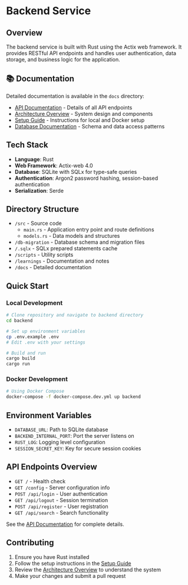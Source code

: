 # Backend Service

## Overview
The backend service is built with Rust using the Actix web framework. It provides RESTful API endpoints and handles user authentication, data storage, and business logic for the application.

## 📚 Documentation

Detailed documentation is available in the `docs` directory:

- [API Documentation](docs/api.md) - Details of all API endpoints
- [Architecture Overview](docs/architecture.md) - System design and components
- [Setup Guide](docs/setup.md) - Instructions for local and Docker setup
- [Database Documentation](docs/database.md) - Schema and data access patterns

## Tech Stack
- **Language**: Rust
- **Web Framework**: Actix-web 4.0
- **Database**: SQLite with SQLx for type-safe queries
- **Authentication**: Argon2 password hashing, session-based authentication
- **Serialization**: Serde

## Directory Structure
- `/src` - Source code
  - `main.rs` - Application entry point and route definitions
  - `models.rs` - Data models and structures
- `/db-migration` - Database schema and migration files
- `/.sqlx` - SQLx prepared statements cache
- `/scripts` - Utility scripts
- `/learnings` - Documentation and notes
- `/docs` - Detailed documentation

## Quick Start

### Local Development
```bash
# Clone repository and navigate to backend directory
cd backend

# Set up environment variables
cp .env.example .env
# Edit .env with your settings

# Build and run
cargo build
cargo run
```

### Docker Development
```bash
# Using Docker Compose
docker-compose -f docker-compose.dev.yml up backend
```

## Environment Variables
- `DATABASE_URL`: Path to SQLite database
- `BACKEND_INTERNAL_PORT`: Port the server listens on
- `RUST_LOG`: Logging level configuration
- `SESSION_SECRET_KEY`: Key for secure session cookies

## API Endpoints Overview
- `GET /` - Health check
- `GET /config` - Server configuration info
- `POST /api/login` - User authentication
- `GET /api/logout` - Session termination
- `POST /api/register` - User registration
- `GET /api/search` - Search functionality

See the [API Documentation](docs/api.md) for complete details.

## Contributing
1. Ensure you have Rust installed
2. Follow the setup instructions in the [Setup Guide](docs/setup.md)
3. Review the [Architecture Overview](docs/architecture.md) to understand the system
4. Make your changes and submit a pull request

